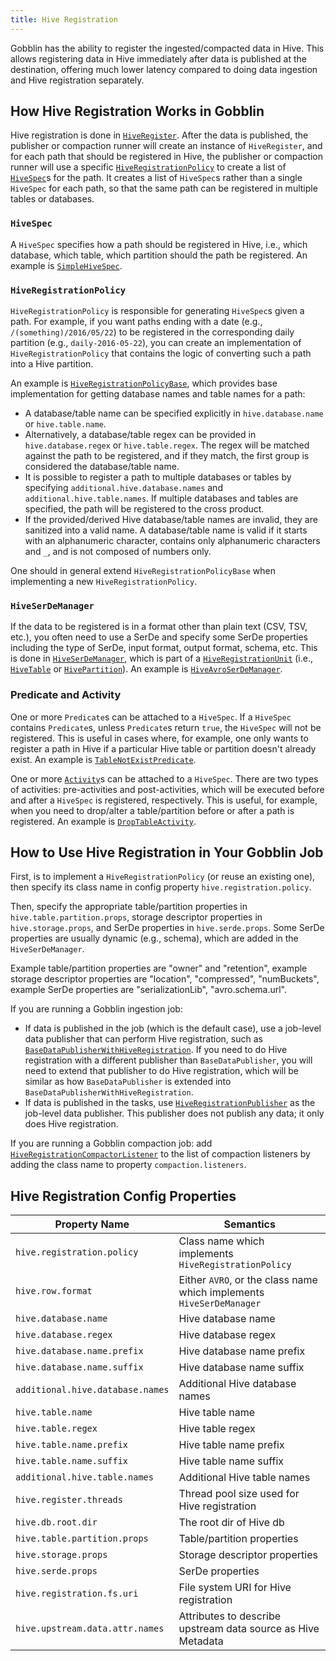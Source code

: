 ```yaml
---
title: Hive Registration
---
```


Gobblin has the ability to register the ingested/compacted data in Hive. This allows registering data in Hive immediately after data is published at the destination, offering much lower latency compared to doing data ingestion and Hive registration separately.

## How Hive Registration Works in Gobblin

Hive registration is done in [`HiveRegister`](https://github.com/apache/gobblin/blob/master/gobblin-hive-registration/src/main/java/org/apache/gobblin/hive/HiveRegister.java). After the data is published, the publisher or compaction runner will create an instance of `HiveRegister`, and for each path that should be registered in Hive, the publisher or compaction runner will use a specific [`HiveRegistrationPolicy`](https://github.com/apache/gobblin/blob/master/gobblin-hive-registration/src/main/java/org/apache/gobblin/hive/policy/HiveRegistrationPolicy.java) to create a list of [`HiveSpec`](https://github.com/apache/gobblin/blob/master/gobblin-hive-registration/src/main/java/org/apache/gobblin/hive/spec/HiveSpec.java)s for the path. It creates a list of `HiveSpec`s rather than a single `HiveSpec` for each path, so that the same path can be registered in multiple tables or databases.

### `HiveSpec`

A `HiveSpec` specifies how a path should be registered in Hive, i.e., which database, which table, which partition should the path be registered. An example is [`SimpleHiveSpec`](https://github.com/apache/gobblin/blob/master/gobblin-hive-registration/src/main/java/org/apache/gobblin/hive/spec/SimpleHiveSpec.java).

### `HiveRegistrationPolicy`

`HiveRegistrationPolicy` is responsible for generating `HiveSpec`s given a path. For example, if you want paths ending with a date (e.g., `/(something)/2016/05/22`) to be registered in the corresponding daily partition (e.g., `daily-2016-05-22`), you can create an implementation of `HiveRegistrationPolicy` that contains the logic of converting such a path into a Hive partition. 

An example is [`HiveRegistrationPolicyBase`](https://github.com/apache/gobblin/blob/master/gobblin-hive-registration/src/main/java/org/apache/gobblin/hive/policy/HiveRegistrationPolicyBase.java), which provides base implementation for getting database names and table names for a path:

* A database/table name can be specified explicitly in `hive.database.name` or `hive.table.name`.
* Alternatively, a database/table regex can be provided in `hive.database.regex` or `hive.table.regex`. The regex will be matched against the path to be registered, and if they match, the first group is considered the database/table name.
* It is possible to register a path to multiple databases or tables by specifying `additional.hive.database.names` and `additional.hive.table.names`. If multiple databases and tables are specified, the path will be registered to the cross product.
* If the provided/derived Hive database/table names are invalid, they are sanitized into a valid name. A database/table name is valid if it starts with an alphanumeric character, contains only alphanumeric characters and `_`, and is not composed of numbers only.

One should in general extend `HiveRegistrationPolicyBase` when implementing a new `HiveRegistrationPolicy`.

### `HiveSerDeManager`

If the data to be registered is in a format other than plain text (CSV, TSV, etc.), you often need to use a SerDe and specify some SerDe properties including the type of SerDe, input format, output format, schema, etc. This is done in [`HiveSerDeManager`](https://github.com/apache/gobblin/blob/master/gobblin-hive-registration/src/main/java/org/apache/gobblin/hive/HiveSerDeManager.java), which is part of a [`HiveRegistrationUnit`](https://github.com/apache/gobblin/blob/master/gobblin-hive-registration/src/main/java/org/apache/gobblin/hive/HiveRegistrationUnit.java) (i.e., [`HiveTable`](https://github.com/apache/gobblin/blob/master/gobblin-compaction/src/main/java/org/apache/gobblin/compaction/hive/HiveTable.java) or [`HivePartition`](https://github.com/apache/gobblin/blob/master/gobblin-hive-registration/src/main/java/org/apache/gobblin/hive/HivePartition.java)). An example is [`HiveAvroSerDeManager`](https://github.com/apache/gobblin/blob/master/gobblin-hive-registration/src/main/java/org/apache/gobblin/hive/avro/HiveAvroSerDeManager.java).

### Predicate and Activity

One or more `Predicate`s can be attached to a `HiveSpec`. If a `HiveSpec` contains `Predicate`s, unless `Predicate`s return `true`, the `HiveSpec` will not be registered. This is useful in cases where, for example, one only wants to register a path in Hive if a particular Hive table or partition doesn't already exist. An example is [`TableNotExistPredicate`](https://github.com/apache/gobblin/blob/master/gobblin-hive-registration/src/main/java/org/apache/gobblin/hive/spec/predicate/TableNotExistPredicate.java).

One or more [`Activity`](https://github.com/apache/gobblin/blob/master/gobblin-hive-registration/src/main/java/org/apache/gobblin/hive/spec/activity/Activity.java)s can be attached to a `HiveSpec`. There are two types of activities: pre-activities and post-activities, which will be executed before and after a `HiveSpec` is registered, respectively. This is useful, for example, when you need to drop/alter a table/partition before or after a path is registered. An example is [`DropTableActivity`](https://github.com/apache/gobblin/blob/master/gobblin-hive-registration/src/main/java/org/apache/gobblin/hive/spec/activity/DropTableActivity.java).

## How to Use Hive Registration in Your Gobblin Job

First, is to implement a `HiveRegistrationPolicy` (or reuse an existing one), then specify its class name in config property `hive.registration.policy`.

Then, specify the appropriate table/partition properties in `hive.table.partition.props`, storage descriptor properties in 
`hive.storage.props`, and SerDe properties in `hive.serde.props`. Some SerDe properties are usually dynamic (e.g., schema), which are added in the `HiveSerDeManager`.

Example table/partition properties are "owner" and "retention", example storage descriptor properties are "location", "compressed", "numBuckets", example SerDe properties are "serializationLib", "avro.schema.url".

If you are running a Gobblin ingestion job:

* If data is published in the job (which is the default case), use a job-level data publisher that can perform Hive registration, such as [`BaseDataPublisherWithHiveRegistration`](https://github.com/apache/gobblin/blob/master/gobblin-core/src/main/java/org/apache/gobblin/publisher/BaseDataPublisherWithHiveRegistration.java). If you need to do Hive registration with a different publisher than `BaseDataPublisher`, you will need to extend that publisher to do Hive registration, which will be similar as how `BaseDataPublisher` is extended into `BaseDataPublisherWithHiveRegistration`.
* If data is published in the tasks, use [`HiveRegistrationPublisher`](https://github.com/apache/gobblin/blob/master/gobblin-core/src/main/java/org/apache/gobblin/publisher/HiveRegistrationPublisher.java) as the job-level data publisher. This publisher does not publish any data; it only does Hive registration.

If you are running a Gobblin compaction job: add [`HiveRegistrationCompactorListener`](https://github.com/apache/gobblin/blob/master/gobblin-compaction/src/main/java/org/apache/gobblin/compaction/hive/registration/HiveRegistrationCompactorListener.java) to the list of compaction listeners by adding the class name to property `compaction.listeners`.

## Hive Registration Config Properties

| Property Name  | Semantics  |
|---|---|
| `hive.registration.policy` | Class name which implements `HiveRegistrationPolicy` |
| `hive.row.format` | Either `AVRO`, or the class name which implements `HiveSerDeManager`|
| `hive.database.name` | Hive database name |
| `hive.database.regex` | Hive database regex |
| `hive.database.name.prefix` | Hive database name prefix |
| `hive.database.name.suffix` | Hive database name suffix |
| `additional.hive.database.names` | Additional Hive database names |
| `hive.table.name` | Hive table name |
| `hive.table.regex` | Hive table regex |
| `hive.table.name.prefix` | Hive table name prefix |
| `hive.table.name.suffix` | Hive table name suffix |
| `additional.hive.table.names` | Additional Hive table names |
| `hive.register.threads` | Thread pool size used for Hive registration |
| `hive.db.root.dir` | The root dir of Hive db |
| `hive.table.partition.props` | Table/partition properties |
| `hive.storage.props` | Storage descriptor properties |
| `hive.serde.props` | SerDe properties |
| `hive.registration.fs.uri` | File system URI for Hive registration |
| `hive.upstream.data.attr.names` | Attributes to describe upstream data source as Hive Metadata |


